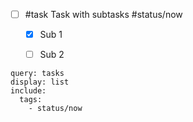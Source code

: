 
- [ ] #task Task with subtasks #status/now 
	- [x] Sub 1
	- [ ] Sub 2


```minion
query: tasks
display: list
include:
  tags:
    - status/now
```
